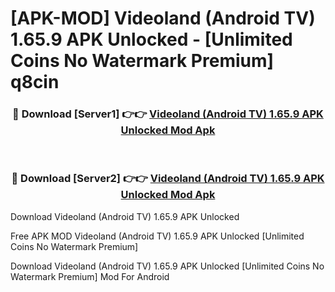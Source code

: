 # [APK-MOD] Videoland (Android TV) 1.65.9 APK Unlocked - [Unlimited Coins No Watermark Premium] q8cin



<div align="center">
<h3>🔴 Download [Server1] 👉👉 <a href="https://momento.my/?title=Videoland_(Android_TV)_1.65.9_APK_Unlocked">Videoland (Android TV) 1.65.9 APK Unlocked Mod Apk</a></h3><br>

<h3>🔴 Download [Server2] 👉👉 <a href="https://momento.my/?title=Videoland_(Android_TV)_1.65.9_APK_Unlocked">Videoland (Android TV) 1.65.9 APK Unlocked Mod Apk</a></h3>
</div>



Download Videoland (Android TV) 1.65.9 APK Unlocked 

Free APK MOD Videoland (Android TV) 1.65.9 APK Unlocked [Unlimited Coins No Watermark Premium]

Download Videoland (Android TV) 1.65.9 APK Unlocked [Unlimited Coins No Watermark Premium] Mod For Android
